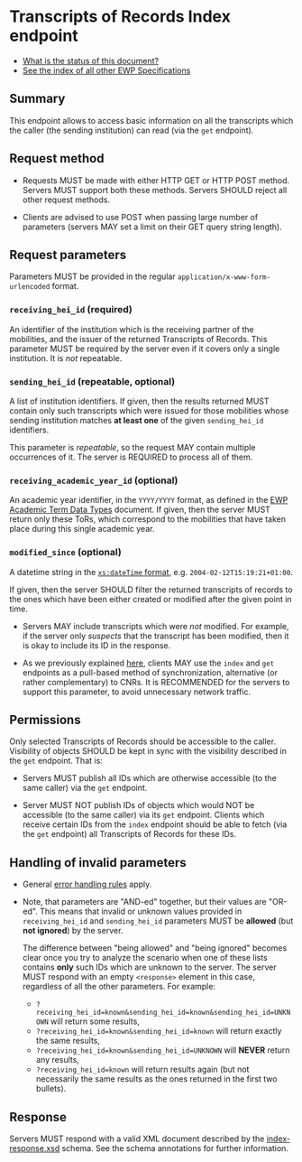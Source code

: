 Transcripts of Records Index endpoint
=====================================

* [What is the status of this document?][statuses]
* [See the index of all other EWP Specifications][develhub]


Summary
-------

This endpoint allows to access basic information on all the transcripts
which the caller (the sending institution) can read (via the `get` endpoint).


Request method
--------------

 * Requests MUST be made with either HTTP GET or HTTP POST method. Servers MUST
   support both these methods. Servers SHOULD reject all other request methods.

 * Clients are advised to use POST when passing large number of parameters
   (servers MAY set a limit on their GET query string length).


Request parameters
------------------

Parameters MUST be provided in the regular `application/x-www-form-urlencoded`
format.


### `receiving_hei_id` (required)

An identifier of the institution which is the receiving partner of the
mobilities, and the issuer of the returned Transcripts of Records. This
parameter MUST be required by the server even if it covers only a single
institution. It is *not* repeatable.


### `sending_hei_id` (repeatable, optional)

A list of institution identifiers. If given, then the results returned MUST
contain only such transcripts which were issued for those mobilities whose
sending institution matches **at least one** of the given `sending_hei_id`
identifiers.

This parameter is *repeatable*, so the request MAY contain multiple occurrences
of it. The server is REQUIRED to process all of them.


### `receiving_academic_year_id` (optional)

An academic year identifier, in the `YYYY/YYYY` format, as defined in the
[EWP Academic Term Data Types](https://github.com/erasmus-without-paper/ewp-specs-types-academic-term)
document. If given, then the server MUST return only these ToRs, which correspond to the mobilities
that have taken place during this single academic year.


### `modified_since` (optional)

A datetime string in the [`xs:dateTime` format][xs-datetime], e.g.
`2004-02-12T15:19:21+01:00`.

If given, then the server SHOULD filter the returned transcripts of records
to the ones which have been either created or modified after the given point in
time.

 * Servers MAY include transcripts which were *not* modified. For example, if
   the server only *suspects* that the transcript has been modified, then it is
   okay to include its ID in the response.

 * As we previously explained [here][index-pulling], clients MAY use the
   `index` and `get` endpoints as a pull-based method of synchronization,
   alternative (or rather complementary) to CNRs. It is RECOMMENDED for the
   servers to support this parameter, to avoid unnecessary network traffic.


Permissions
-----------

Only selected Transcripts of Records should be accessible to the caller.
Visibility of objects SHOULD be kept in sync with the visibility described in
the `get` endpoint. That is:

 * Servers MUST publish all IDs which are otherwise accessible (to the same caller)
   via the `get` endpoint.

 * Server MUST NOT publish IDs of objects which would NOT be accessible
   (to the same caller) via its `get` endpoint. Clients which receive certain IDs
   from the `index` endpoint should be able to fetch (via the `get` endpoint)
   all Transcripts of Records for these IDs.


Handling of invalid parameters
------------------------------

 * General [error handling rules][error-handling] apply.

 * Note, that parameters are "AND-ed" together, but their values are "OR-ed".
   This means that invalid or unknown values provided in `receiving_hei_id` and
   `sending_hei_id` parameters MUST be **allowed** (but **not ignored**) by
   the server.

   The difference between "being allowed" and "being ignored" becomes clear
   once you try to analyze the scenario when one of these lists contains
   **only** such IDs which are unknown to the server. The server MUST respond
   with an empty `<response>` element in this case, regardless of all the other
   parameters. For example:

   * `?receiving_hei_id=known&sending_hei_id=known&sending_hei_id=UNKNOWN`
     will return some results,
   * `?receiving_hei_id=known&sending_hei_id=known` will return exactly the
     same results,
   * `?receiving_hei_id=known&sending_hei_id=UNKNOWN` will **NEVER** return any
     results,
   * `?receiving_hei_id=known` will return results again (but not necessarily
     the same results as the ones returned in the first two bullets).


Response
--------

Servers MUST respond with a valid XML document described by the
[index-response.xsd](index-response.xsd) schema. See the schema annotations
for further information.


[develhub]: http://developers.erasmuswithoutpaper.eu/
[statuses]: https://github.com/erasmus-without-paper/ewp-specs-management#statuses
[error-handling]: https://github.com/erasmus-without-paper/ewp-specs-architecture#error-handling
[index-pulling]: https://github.com/erasmus-without-paper/ewp-specs-architecture#index-pulling
[xs-datetime]: https://www.w3.org/TR/xmlschema11-2/#dateTime
